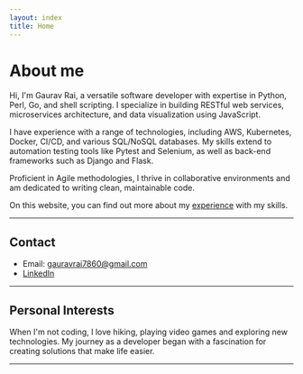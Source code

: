 ```yaml
---
layout: index
title: Home
---
```


# About me

Hi, I'm Gaurav Rai, a versatile software developer with expertise in Python, Perl, Go, and shell scripting. I specialize in building RESTful web services, microservices architecture, and data visualization using JavaScript.

I have experience with a range of technologies, including AWS, Kubernetes, Docker, CI/CD, and various SQL/NoSQL databases. My skills extend to automation testing tools like Pytest and Selenium, as well as back-end frameworks such as Django and Flask.

Proficient in Agile methodologies, I thrive in collaborative environments and am dedicated to writing clean, maintainable code.

On this website, you can find out more about my <a href="{% link experience.md %}">experience</a> with my skills.

* * *

## Contact

- Email: [gauravrai7860@gmail.com](mailto:gauravrai7860@gmail.com)
- [LinkedIn](https://www.linkedin.com/in/rai-gaurav)

* * *

## Personal Interests

When I'm not coding, I love hiking, playing video games and exploring new technologies. My journey as a developer began with a fascination for creating solutions that make life easier.

* * *
